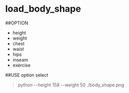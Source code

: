 # load_body_shape

##OPTION
- height
- weight
- chest
- waist
- hips
- inseam
- exercise


##USE
option select
> python --height 158 --weight 50
>./body_shape.png
